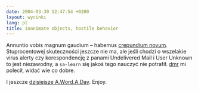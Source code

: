 ```yaml
---
date: 2004-03-30 12:47:54 +0200
layout: wycinki
lang: pl
title: inanimate objects, hostile behavior
---
```


Annuntio vobis magnum gaudium – habemus [crepundium novum](http://bogofilter.sourceforge.net/ 'Bogofilter'). Stuprocentowej skuteczności jeszcze nie ma, ale jeśli chodzi o wszelakie virus alerty czy korespondencję z panami Undelivered Mail i User Unknown to jest niezawodny, a `sa-learn` się jakoś tego nauczyć nie potrafił. [dmr](http://bol-istnienia.org/ 'alone at PWr') mi polecił, widać wie co dobre.

I jeszcze [dzisiejsze A.Word.A.Day](http://wordsmith.org/words/resistentialism.html 'resistentialism'). Enjoy.
